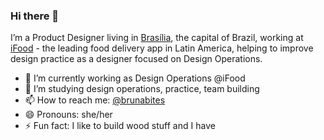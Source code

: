 ### Hi there 👋

<!--
**brunabites/brunabites** is a ✨ _special_ ✨ repository because its `README.md` (this file) appears on your GitHub profile.-->

I’m a Product Designer living in [Brasília](https://en.wikipedia.org/wiki/Bras%C3%ADlia), the capital of Brazil, working at [iFood](https://institucional.ifood.com.br/ifood) - the leading food delivery app in Latin America, helping to improve design practice as a designer focused on Design Operations.

- 🔭 I’m currently working as Design Operations @iFood
- 🌱 I’m studying design operations, practice, team building
- 📫 How to reach me: [@brunabites](https://twitter.com/brunabites)
- 😄 Pronouns: she/her
- ⚡ Fun fact: I like to build wood stuff and I have
